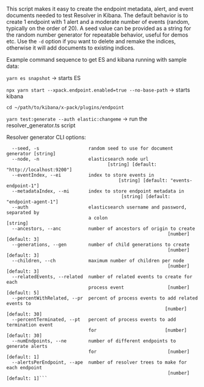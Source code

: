 This script makes it easy to create the endpoint metadata, alert, and event documents needed to test Resolver in Kibana.
The default behavior is to create 1 endpoint with 1 alert and a moderate number of events (random, typically on the order of 20).
A seed value can be provided as a string for the random number generator for repeatable behavior, useful for demos etc.
Use the `-d` option if you want to delete and remake the indices, otherwise it will add documents to existing indices.

Example command sequence to get ES and kibana running with sample data:

```yarn es snapshot``` -> starts ES

```npx yarn start --xpack.endpoint.enabled=true --no-base-path``` -> starts kibana

```cd ~/path/to/kibana/x-pack/plugins/endpoint```

```yarn test:generate --auth elastic:changeme``` -> run the resolver_generator.ts script

Resolver generator CLI options:
```--help                      Show help                                [boolean]
  --seed, -s                  random seed to use for document generator [string]
  --node, -n                  elasticsearch node url
                                     [string] [default: "http://localhost:9200"]
  --eventIndex, --ei          index to store events in
                                         [string] [default: "events-endpoint-1"]
  --metadataIndex, --mi       index to store endpoint metadata in
                                          [string] [default: "endpoint-agent-1"]
  --auth                      elasticsearch username and password, separated by
                              a colon                                   [string]
  --ancestors, --anc          number of ancestors of origin to create
                                                           [number] [default: 3]
  --generations, --gen        number of child generations to create
                                                           [number] [default: 3]
  --children, --ch            maximum number of children per node
                                                           [number] [default: 3]
  --relatedEvents, --related  number of related events to create for each
                              process event                [number] [default: 5]
  --percentWithRelated, --pr  percent of process events to add related events to
                                                          [number] [default: 30]
  --percentTerminated, --pt   percent of process events to add termination event
                              for                         [number] [default: 30]
  --numEndpoints, --ne        number of different endpoints to generate alerts
                              for                          [number] [default: 1]
  --alertsPerEndpoint, --ape  number of resolver trees to make for each endpoint
                                                           [number] [default: 1]```
